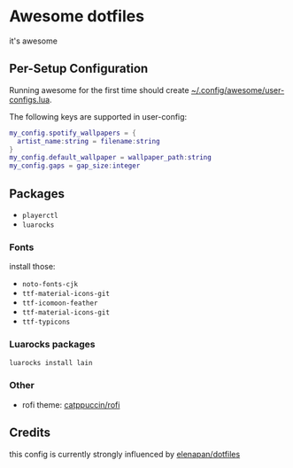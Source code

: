 # Awesome dotfiles

it's awesome

## Per-Setup Configuration

Running awesome for the first time should create [~/.config/awesome/user-configs.lua](~/.config/awesome/user-configs.lua).

The following keys are supported in user-config:

```lua
my_config.spotify_wallpapers = {
  artist_name:string = filename:string
}
my_config.default_wallpaper = wallpaper_path:string
my_config.gaps = gap_size:integer
```

## Packages

- `playerctl`
- `luarocks`

### Fonts

install those:

- `noto-fonts-cjk`
- `ttf-material-icons-git`
- `ttf-icomoon-feather`
- `ttf-material-icons-git`
- `ttf-typicons`

### Luarocks packages

```sh
luarocks install lain
```

### Other

- rofi theme: [catppuccin/rofi](https://github.com/catppuccin/rofi)

## Credits

this config is currently strongly influenced by [elenapan/dotfiles](https://github.com/elenapan/dotfiles)
